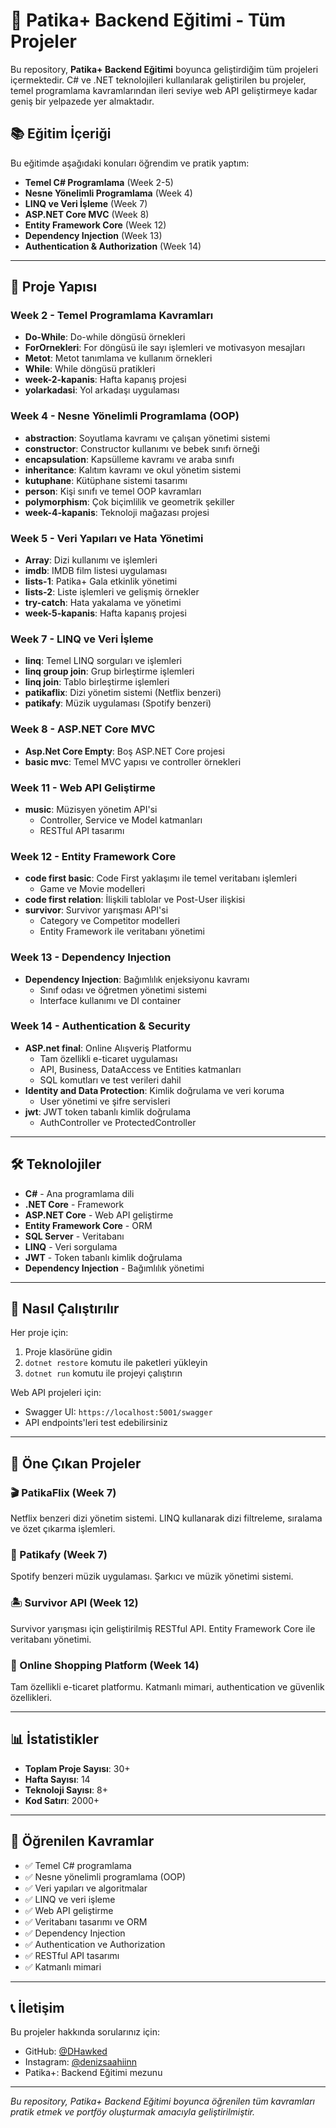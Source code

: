 # 🚀 Patika+ Backend Eğitimi - Tüm Projeler

Bu repository, **Patika+ Backend Eğitimi** boyunca geliştirdiğim tüm projeleri içermektedir. C# ve .NET teknolojileri kullanılarak geliştirilen bu projeler, temel programlama kavramlarından ileri seviye web API geliştirmeye kadar geniş bir yelpazede yer almaktadır.

## 📚 Eğitim İçeriği

Bu eğitimde aşağıdaki konuları öğrendim ve pratik yaptım:

- **Temel C# Programlama** (Week 2-5)
- **Nesne Yönelimli Programlama** (Week 4)
- **LINQ ve Veri İşleme** (Week 7)
- **ASP.NET Core MVC** (Week 8)
- **Entity Framework Core** (Week 12)
- **Dependency Injection** (Week 13)
- **Authentication & Authorization** (Week 14)

---

## 📁 Proje Yapısı

### Week 2 - Temel Programlama Kavramları
- **Do-While**: Do-while döngüsü örnekleri
- **ForOrnekleri**: For döngüsü ile sayı işlemleri ve motivasyon mesajları
- **Metot**: Metot tanımlama ve kullanım örnekleri
- **While**: While döngüsü pratikleri
- **week-2-kapanis**: Hafta kapanış projesi
- **yolarkadasi**: Yol arkadaşı uygulaması

### Week 4 - Nesne Yönelimli Programlama (OOP)
- **abstraction**: Soyutlama kavramı ve çalışan yönetimi sistemi
- **constructor**: Constructor kullanımı ve bebek sınıfı örneği
- **encapsulation**: Kapsülleme kavramı ve araba sınıfı
- **inheritance**: Kalıtım kavramı ve okul yönetim sistemi
- **kutuphane**: Kütüphane sistemi tasarımı
- **person**: Kişi sınıfı ve temel OOP kavramları
- **polymorphism**: Çok biçimlilik ve geometrik şekiller
- **week-4-kapanis**: Teknoloji mağazası projesi

### Week 5 - Veri Yapıları ve Hata Yönetimi
- **Array**: Dizi kullanımı ve işlemleri
- **imdb**: IMDB film listesi uygulaması
- **lists-1**: Patika+ Gala etkinlik yönetimi
- **lists-2**: Liste işlemleri ve gelişmiş örnekler
- **try-catch**: Hata yakalama ve yönetimi
- **week-5-kapanis**: Hafta kapanış projesi

### Week 7 - LINQ ve Veri İşleme
- **linq**: Temel LINQ sorguları ve işlemleri
- **linq group join**: Grup birleştirme işlemleri
- **linq join**: Tablo birleştirme işlemleri
- **patikaflix**: Dizi yönetim sistemi (Netflix benzeri)
- **patikafy**: Müzik uygulaması (Spotify benzeri)

### Week 8 - ASP.NET Core MVC
- **Asp.Net Core Empty**: Boş ASP.NET Core projesi
- **basic mvc**: Temel MVC yapısı ve controller örnekleri

### Week 11 - Web API Geliştirme
- **music**: Müzisyen yönetim API'si
  - Controller, Service ve Model katmanları
  - RESTful API tasarımı

### Week 12 - Entity Framework Core
- **code first basic**: Code First yaklaşımı ile temel veritabanı işlemleri
  - Game ve Movie modelleri
- **code first relation**: İlişkili tablolar ve Post-User ilişkisi
- **survivor**: Survivor yarışması API'si
  - Category ve Competitor modelleri
  - Entity Framework ile veritabanı yönetimi

### Week 13 - Dependency Injection
- **Dependency Injection**: Bağımlılık enjeksiyonu kavramı
  - Sınıf odası ve öğretmen yönetimi sistemi
  - Interface kullanımı ve DI container

### Week 14 - Authentication & Security
- **ASP.net final**: Online Alışveriş Platformu
  - Tam özellikli e-ticaret uygulaması
  - API, Business, DataAccess ve Entities katmanları
  - SQL komutları ve test verileri dahil
- **Identity and Data Protection**: Kimlik doğrulama ve veri koruma
  - User yönetimi ve şifre servisleri
- **jwt**: JWT token tabanlı kimlik doğrulama
  - AuthController ve ProtectedController

---

## 🛠️ Teknolojiler

- **C#** - Ana programlama dili
- **.NET Core** - Framework
- **ASP.NET Core** - Web API geliştirme
- **Entity Framework Core** - ORM
- **SQL Server** - Veritabanı
- **LINQ** - Veri sorgulama
- **JWT** - Token tabanlı kimlik doğrulama
- **Dependency Injection** - Bağımlılık yönetimi

---

## 🚀 Nasıl Çalıştırılır

Her proje için:

1. Proje klasörüne gidin
2. `dotnet restore` komutu ile paketleri yükleyin
3. `dotnet run` komutu ile projeyi çalıştırın

Web API projeleri için:
- Swagger UI: `https://localhost:5001/swagger`
- API endpoints'leri test edebilirsiniz

---

## 📝 Öne Çıkan Projeler

### 🎬 PatikaFlix (Week 7)
Netflix benzeri dizi yönetim sistemi. LINQ kullanarak dizi filtreleme, sıralama ve özet çıkarma işlemleri.

### 🎵 Patikafy (Week 7)
Spotify benzeri müzik uygulaması. Şarkıcı ve müzik yönetimi sistemi.

### 🏝️ Survivor API (Week 12)
Survivor yarışması için geliştirilmiş RESTful API. Entity Framework Core ile veritabanı yönetimi.

### 🛒 Online Shopping Platform (Week 14)
Tam özellikli e-ticaret platformu. Katmanlı mimari, authentication ve güvenlik özellikleri.

---

## 📊 İstatistikler

- **Toplam Proje Sayısı**: 30+
- **Hafta Sayısı**: 14
- **Teknoloji Sayısı**: 8+
- **Kod Satırı**: 2000+

---

## 🎯 Öğrenilen Kavramlar

- ✅ Temel C# programlama
- ✅ Nesne yönelimli programlama (OOP)
- ✅ Veri yapıları ve algoritmalar
- ✅ LINQ ve veri işleme
- ✅ Web API geliştirme
- ✅ Veritabanı tasarımı ve ORM
- ✅ Dependency Injection
- ✅ Authentication ve Authorization
- ✅ RESTful API tasarımı
- ✅ Katmanlı mimari

---

## 📞 İletişim

Bu projeler hakkında sorularınız için:
- GitHub: [@DHawked](https://github.com/DHawked)
- Instagram: [@denizsaahiinn](https://instagram.com/denizsaahiinn/)
- Patika+: Backend Eğitimi mezunu

---

*Bu repository, Patika+ Backend Eğitimi boyunca öğrenilen tüm kavramları pratik etmek ve portföy oluşturmak amacıyla geliştirilmiştir.*